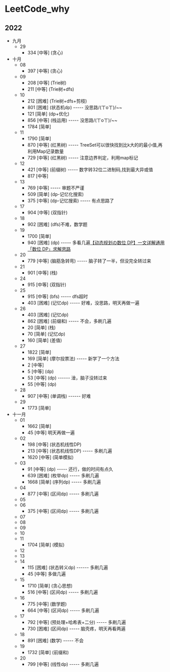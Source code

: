 # LeetCode_why

## 2022

- 九月
    - 29
        - 334  [中等] (贪心)
- 十月
    - 08
        - 397  [中等] (贪心)
    - 09
        - 208  [中等] (Trie树)
        - 211  [中等] (Trie树+dfs)
    - 10
        - 212  [困难] (Trie树+dfs+剪枝)
        - 801  [困难] (状态机dp) ----- 没思路/(ㄒoㄒ)/~~
        - 121  [简单] (dp+优化)
        - 856  [中等] (栈运用) ----- 没思路/(ㄒoㄒ)/~~
        - 1784 [简单]
    - 11
        - 1790 [简单]
        - 870  [中等] (红黑树) ----- TreeSet可以很快找到比k大的的最小值,再利用Map记录数量
        - 729  [中等] (红黑树) ----- 注意边界判定，利用map标记
    - 12
        - 421  [中等] (前缀树) ----- 数字转32位二进制码,找到最大异或值
        - 817  [中等]
    - 13
        - 769  [中等] ----- 审题不严谨
        - 509  [简单] (dp-记忆化搜索)
        - 375  [中等] (dp-记忆搜索) ----- 有点思路了
    - 17
        - 904  [中等] (双指针)
    - 18
        - 902  [困难] (dfs)不难，数学题
    - 19
        - 1700 [简单]
        - 940  [困难] (dp) -----
          多看几遍[【动态规划の数位 DP】一文详解通用「数位 DP」求解思路](https://mp.weixin.qq.com/s?__biz=MzU4NDE3MTEyMA==&mid=2247490779&idx=1&sn=9a07bef5a856ca34f5c18a4541a50e9c)
    - 20
        - 779  [中等] (脑筋急转弯) ----- 脑子转了一半，但没完全转过来
    - 21
        - 901  [中等] (栈)
    - 24
        - 915  [中等] (双指针)
    - 25
        - 915  [中等] (bfs) ----- dfs超时
        - 403  [困难] (记忆dp) ----- 好难，没思路，明天再做一遍
    - 26
        - 403  [困难] (记忆dp)
        - 862  [困难] (前缀和) ----- 不会，多刷几遍
        - 20   [简单] (栈)
        - 70   [简单] (记忆dp)
        - 160  [简单] (差值)
    - 27
        - 1822 [简单]
        - 169  [简单] (摩尔投票法) ----- 新学了一个方法
        - 2    [中等]
        - 5    [中等] (dp)
        - 53   [中等] (dp) ------ 淦，脑子没转过来
        - 55   [中等] (dp)
    - 28
        - 907  [中等] (单调栈) ------ 好难
    - 29
        - 1773 [简单]
- 十一月
    - 01
        - 1662 [简单]
        - 45   [中等] 明天再做一遍
    - 02
        - 198  [中等] (状态机线性DP)
        - 213  [中等] (状态机线性DP) ----- 多刷几遍
        - 1620 [中等] (简单模拟)
    - 03
        - 91   [中等] (dp) ----- 还行，做的时间有点久
        - 639  [困难] (枚举dp) ----- 多刷几遍
        - 1668 [简单] (序列dp) ----- 多刷几遍
    - 04
        - 877  [中等] (区间dp) ----- 多刷几遍
    - 05
    - 06
        - 375  [中等] (区间dp) ----- 多刷几遍
    - 07
    - 08
    - 09
    - 10
    - 11
        - 1704 [简单] (模拟)
    - 12
    - 13
    - 14
        - 115  [困难] (状态转义dp) ------ 多刷几遍
        - 45   [中等] 多做几遍
    - 15
        - 1710 [简单] (贪心思想)
        - 516  [中等] (区间dp) ----- 多刷几遍
    - 16
        - 775  [中等] (数学题)
        - 664  [中等] (区间dp) ----- 多刷几遍
    - 17
        - 792  [中等] (预处理+哈希表+二分) ----- 多刷几遍
        - 730  [困难] (区间dp) ----- 脑壳疼，明天再看两遍
    - 18
        - 891  [困难] (数学) ----- 不会
    - 19
        - 1732 [简单] (前缀和)
    - 20
        - 799  [中等] (线性dp) ----- 多刷几遍